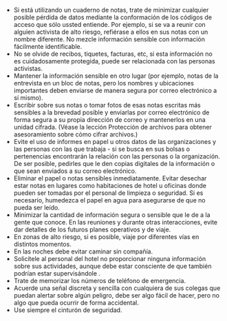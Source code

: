[Title]: # (Cuando esté en el país)
[Difficulty]: # (Principiante)
[Order]: # (2)

*   Si está utilizando un cuaderno de notas, trate de minimizar cualquier posible pérdida de datos mediante la conformación de los códigos de acceso que sólo ussted entiende. Por ejemplo, si se va a reunir con alguien activista de alto riesgo, refiérase a ellos en sus notas con un nombre diferente. No mezcle información sensible con información fácilmente identificable.
*   No se olvide de recibos, tiquetes, facturas, etc, si esta información no es cuidadosamente protegida, puede ser relacionada con las personas activistas.
*   Mantener la información sensible en otro lugar (por ejemplo, notas de la entrevista en un bloc de notas, pero los nombres y ubicaciones importantes deben enviarse de manera segura por correo electrónico a sí mismo).
*   Escribir sobre sus notas o tomar fotos de esas notas escritas más sensibles a la brevedad posible y enviarlas por correo electrónico de forma segura a su propia dirección de correo y mantenerlos en una unidad cifrada. (Véase la lección Protección de archivos para obtener asesoramiento sobre cómo cifrar archivos.)
*   Evite el uso de informes en papel u otros datos de las organizaciones y las personas con las que trabaja - si se busca en sus bolsas o pertenencias encontrarán la relación con las personas o la organización. De ser posible, pedirles que le den copias digitales de la información o que sean enviados a su correo electrónico.
*   Eliminar el papel o notas sensibles inmediatamente. Evitar desechar estar notas en lugares como habitaciones de hotel u oficinas donde pueden ser tomadas por el personal de limpieza o seguridad. Si es necesario, humedezca el papel en agua para asegurarse de que no pueda ser leído.
*   Minimizar la cantidad de información segura o sensible que le de a la gente que conoce. En las reuniones y durante otras interacciones, evite dar detalles de los futuros planes operativos y de viaje.
*   En zonas de alto riesgo, si es posible, viaje por diferentes vías en distintos momentos.
*   En las noches debe evitar caminar sin compañía.
*   Solicítele al personal del hotel no proporcionar ninguna información sobre sus actividades, aunque debe estar consciente de que también podrían estar supervisándole .
*   Trate de memorizar los números de teléfono de emergencia.
*   Acuerde una señal discreta y sencilla con cualquiera de sus colegas que puedan alertar sobre algún peligro, debe ser algo fácil de hacer, pero no algo que pueda ocurrir de forma accidental.
*   Use siempre el cinturón de seguridad.